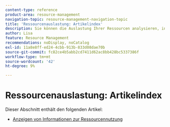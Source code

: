 ```yaml
---
content-type: reference
product-area: resource-management
navigation-topic: resource-management-navigation-topic
title: 'Ressourcenauslastung: Artikelindex'
description: Sie können die Auslastung Ihrer Ressourcen analysieren, indem Sie den Auslastungsbericht über mehrere Projekte oder nur für jeweils ein Projekt prüfen.
author: Lisa
feature: Resource Management
recommendations: noDisplay, noCatalog
exl-id: 11a8e8ff-ed24-4cbb-913b-833d08dae70b
source-git-commit: fc82ce4b5abb2cd7411d62ac8bb428bc5337386f
workflow-type: tm+mt
source-wordcount: '42'
ht-degree: 9%

---
```


# Ressourcenauslastung: Artikelindex

<!--Audited: 6/2025-->

Dieser Abschnitt enthält den folgenden Artikel:

* [Anzeigen von Informationen zur Ressourcennutzung](../../resource-mgmt/resource-utilization/view-utilization-information.md)
